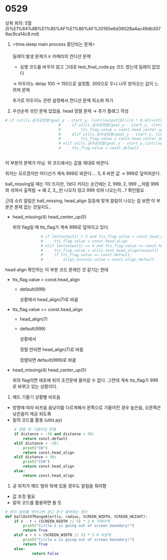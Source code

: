 # 0529

상위 회의: 5월 (5%E1%84%8B%E1%85%AF%E1%86%AF%20165e6d39028a4ac49db3079ac9ca14c8.md)

1. ⭐time.sleep main process 중단되는 문제⭐ 
    
    딜레이 발생 문제가 ir 카메라의 컨디션 문제
    
    - 실행 코드를 바꾸지 않고 그대로 test_final_code.py 코드 썼는데 딜레이 없었다
    
    → 아두이노 delay 100 → 150으로 설정함. 300으로 두니 너무 받아오는 값이 느려져 문제
    
    추가로 아두이노 관련 설정해서 컨디션 문제 최소화 하기
    

1. 우선순위 섞인 문제 있었음. head 정렬 문제 → 추가 플래그 작성

```python
# if (utils.골과공정렬(goal_y - start_y, (int((output[0])//4 * 0.42)+int((output[2])//4 * 0.42))//2) == 2 or utils.골과공정렬(goal_y - start_y, (int((output[0])//4 * 0.42)+int((output[1])//4 * 0.42))//2) == 3) and tts_flag.value >= const.head_center_down:
                        #     if utils.골과공정렬(goal_y - start_y, (int((output[0])//4 * 0.42)+int((output[2])//4 * 0.42))//2) == 2:
                        #         tts_flag.value = const.head_center_up
                        #     elif utils.골과공정렬(goal_y - start_y, (int((output[0])//4 * 0.42)+int((output[2])//4 * 0.42))//2) == 3:
                        #         tts_flag.value = const.head_center_down
                        # elif utils.골과공정렬(goal_y - start_y,(int((output[0])//4 * 0.42)+int((output[2])//4 * 0.42))//2) and tts_flag.value != const.default:
                        #     tts_flag.value = const.default
                            
```

이 부분의 문제가 아님. 위 코드에서는 값을 제대로 바꾼다.

위치는 모르겠지만 어디선가 계속 999로 바꾼다…. 5, 6 바뀐 값 → 999로 덮어씌운다.

ball_missing일 때는 1이 뜨지만, 1보다 커지는 순간에는 2, 999, 2, 999 ,,,처럼 999와 섞여서 출력됨 → 왜 2, 3,,,만 나오지 않고 999 섞여 나오는지…? 확인필요

근데 소리 알림은 ball_missing, head_align 등등에 맞게 알림이 나오는 걸 보면 이 부분은 문제 없는 것일지도..

- head_missing(4)
head_center_up(5)
    
    위의 flag일 때 tts_flag가 계속 999로 덮여지고 있다.
    

```python
                # if len(output1) < 3 and tts_flag.value > const.head_align:
                #     tts_flag.value = const.head_align
                # elif len(output1) == 4 and tts_flag.value >= const.head_align:
                #     tts_flag.value = utils.test_head_align(output1)
                #     if tts_flag.value == const.default:
                #         align_success.value = const.align_default

```

head align 확인하는 이 부분 코드 문제인 것 같기는 한데 

- tts_flag.value > const.head_align
    - default(999)
        
        상황에서 head_align(7)로 바꿈
        
- tts_flag.value >= const.head_align
    - head_align(7)
    - default(999)
        
        상황에서 
        
        정렬 안되면 head_align(7)로 바꿈
        
        정렬되면 default(999)로 바꿈
        
- head_missing(4)
head_center_up(5)
    
    위의 flag이면 애초에 위의 조건문에 들어갈 수 없다. 그런데 계속 tts_flag가 999로 바뀌고 있는 상황이다.
    

1. 헤드 기울기 상황별 비프음 
- 방향에 따라 비프음 음낮이를 다르게해서 왼쪽으로 기울어진 경우 높은음, 오른쪽은 낮은음이 제공 되도록
- 밑의 코드를 활용 (utils.py)

```python
    # 정렬 및 기울어짐 판별
    if distance > -30 and distance < 30:
        return const.default
    elif distance < -30:
        print("CW")
        return const.head_align
    elif distance > 30:
        print("CCW")
        return const.head_align
    else:
        return const.head_align
```

1. 공 위치가 헤드 범위 밖에 있을 경우도 알림을 줘야함
- 값 조정 필요
- 밑의 코드를 활용하면 될 듯

```python
# 원이 범위를 벗어나면 경고 문구 출력하는 함수
def ballOutOfRangeAlert(x, radius, SCREEN_WIDTH, SCREEN_HEIGHT):
    if x - r < (SCREEN_WIDTH // 5) * 2 # 카메라쪽
        print("Circle x is going out of screen boundary!")
        return True
    elif x + r > (SCREEN_WIDTH // 5) * 3 # 바깥쪽
        print("Circle x is going out of screen boundary!")
        return True    
    else:
		    return False
```